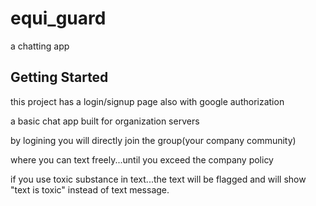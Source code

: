 # equi_guard

a chatting app

## Getting Started

this project has a login/signup page
also with google authorization

a basic chat app built for organization servers

by logining you will directly join the group(your company community)

where you can text freely...until you exceed the company policy

if you use toxic substance in text...the text will be flagged and will show "text is toxic" instead of text message.

